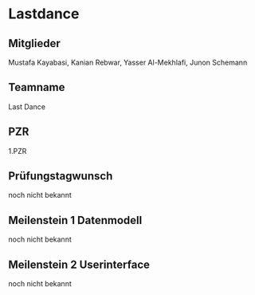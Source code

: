 # Lastdance

## Mitglieder

Mustafa Kayabasi, Kanian Rebwar, Yasser Al-Mekhlafi, Junon Schemann


## Teamname

Last Dance

## PZR

1.PZR

## Prüfungstagwunsch

noch nicht bekannt

## Meilenstein 1 Datenmodell

noch nicht bekannt

## Meilenstein 2 Userinterface

noch nicht bekannt